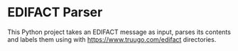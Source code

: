 # EDIFACT Parser

This Python project takes an EDIFACT message as input, parses its contents and labels them using with https://www.truugo.com/edifact directories.
